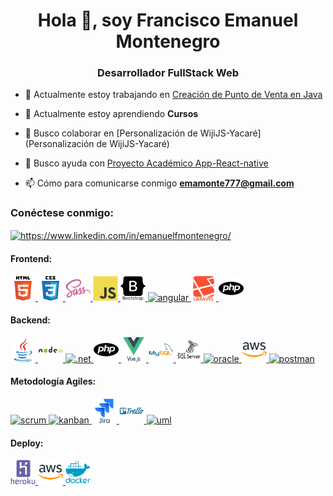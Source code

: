 <h1 align="center">Hola 👋, soy Francisco Emanuel Montenegro</h1>
<h3 align="center">Desarrollador FullStack Web</h3>

- 🔭 Actualmente estoy trabajando en [Creación de Punto de Venta en Java](https://github.com/EmanuelFMontenegro/Punto-de-Venta/tree/master/src)

- 🌱 Actualmente estoy aprendiendo **Cursos**

- 👯 Busco colaborar en [Personalización de WijiJS-Yacaré](Personalización de WijiJS-Yacaré)

- 🤝 Busco ayuda con [Proyecto Académico App-React-native](https://github.com/EmanuelFMontenegro/AppReact-Native)

- 📫 Cómo para comunicarse conmigo **emamonte777@gmail.com**

<h3 align="left">Conéctese conmigo:</h3>
<p align="left">
<a href="https://linkedin.com/in/emanuelfmontenegro" target="_blank">
  <img align="center" src="https://raw.githubusercontent.com/rahuldkjain/github-profile-readme-generator/master/src/images/icons/Social/linked-in-alt.svg" alt="https://www.linkedin.com/in/emanuelfmontenegro/" height="30" width="40" />
</a>
</p>

<h4 align="left">Frontend:</h4>
<p align="left">
  <a href="https://developer.mozilla.org/en-US/docs/Web/HTML" target="_blank" rel="noreferrer">
    <img src="https://raw.githubusercontent.com/devicons/devicon/master/icons/html5/html5-original-wordmark.svg" alt="html5" width="40" height="40"/>
  </a>
  <a href="https://www.w3schools.com/css/" target="_blank" rel="noreferrer">
    <img src="https://raw.githubusercontent.com/devicons/devicon/master/icons/css3/css3-original-wordmark.svg" alt="css3" width="40" height="40"/>
  </a>
  <a href="https://sass-lang.com/" target="_blank" rel="noreferrer">
    <img src="https://raw.githubusercontent.com/devicons/devicon/master/icons/sass/sass-original.svg" alt="sass" width="40" height="40"/>
  </a>
  <a href="https://www.javascript.com/" target="_blank" rel="noreferrer">
    <img src="https://raw.githubusercontent.com/devicons/devicon/master/icons/javascript/javascript-original.svg" alt="javascript" width="40" height="40"/>
  </a>
  <a href="https://getbootstrap.com" target="_blank" rel="noreferrer">
    <img src="https://raw.githubusercontent.com/devicons/devicon/master/icons/bootstrap/bootstrap-plain-wordmark.svg" alt="bootstrap" width="40" height="40"/>
  </a>
  <a href="https://angular.io" target="_blank" rel="noreferrer">
    <img src="https://angular.io/assets/images/logos/angular/angular.svg" alt="angular" width="40" height="40"/>
  </a>
  <a href="https://laravel.com/" target="_blank" rel="noreferrer">
    <img src="https://raw.githubusercontent.com/devicons/devicon/master/icons/laravel/laravel-plain-wordmark.svg" alt="laravel" width="40" height="40"/>
  </a>
  <a href="https://laravel.com/" target="_blank" rel="noreferrer">
    <img src="https://raw.githubusercontent.com/devicons/devicon/master/icons/php/php-plain.svg" alt="php" width="40" height="40"/>
  </a>
</p>

<h4 align="left">Backend:</h4>
<p align="left">
  <a href="https://www.java.com/" target="_blank" rel="noreferrer">
    <img src="https://raw.githubusercontent.com/devicons/devicon/master/icons/java/java-original.svg" alt="java" width="40" height="40"/>
  </a>
  <a href="https://nodejs.org" target="_blank" rel="noreferrer">
    <img src="https://raw.githubusercontent.com/devicons/devicon/master/icons/nodejs/nodejs-original-wordmark.svg" alt="nodejs" width="40" height="40"/>
  </a>
  <a href="https://dotnet.microsoft.com/" target="_blank" rel="noreferrer">
    <img src="https://raw.githubusercontent.com/devicons/devicon/master/icons/dotnetcore/dotnetcore-original-wordmark.svg" alt=".net" width="40" height="40"/>
  </a>
  <a href="https://www.php.net/" target="_blank" rel="noreferrer">
    <img src="https://raw.githubusercontent.com/devicons/devicon/master/icons/php/php-plain.svg" alt="php" width="40" height="40"/>
  </a>
  <a href="https://vuejs.org/" target="_blank" rel="noreferrer">
    <img src="https://raw.githubusercontent.com/devicons/devicon/master/icons/vuejs/vuejs-original-wordmark.svg" alt="vuejs" width="40" height="40"/>
  </a>
  <a href="https://www.mysql.com/" target="_blank" rel="noreferrer">
    <img src="https://raw.githubusercontent.com/devicons/devicon/master/icons/mysql/mysql-original-wordmark.svg" alt="mysql" width="40" height="40"/>
  </a>
  <a href="https://www.microsoft.com/en-us/sql-server" target="_blank" rel="noreferrer">
    <img src="https://raw.githubusercontent.com/devicons/devicon/master/icons/microsoftsqlserver/microsoftsqlserver-plain-wordmark.svg" alt="sqlserver" width="40" height="40"/>
  </a>
  <a href="https://www.oracle.com/" target="_blank" rel="noreferrer">
    <img src="https://raw.githubusercontent.com/devicons/devicon/master/icons/oracle/oracle-original-wordmark.svg" alt="oracle" width="40" height="40" style="background-color: white"/>
  </a>
  <a href="https://aws.amazon.com/cloudwatch/" target="_blank" rel="noreferrer">
    <img src="https://raw.githubusercontent.com/devicons/devicon/master/icons/amazonwebservices/amazonwebservices-original-wordmark.svg" alt="awscloudwatch" width="40" height="40"/>
  </a>
  <a href="https://www.getpostman.com/" target="_blank" rel="noreferrer">
    <img src="https://www.vectorlogo.zone/logos/getpostman/getpostman-icon.svg" alt="postman" width="40" height="40"/>
  </a>
</p>

<h4 align="left">Metodología Agiles:</h4>
<p align="left">
  <a href="https://www.scrum.org/" target="_blank" rel="noreferrer">
    <img src="https://www.scrum.org/themes/custom/scrumorg/assets/img/logo.svg" alt="scrum" width="40" height="40" style="background-color: white"/>
  </a>
  <a href="https://kanbanize.com/" target="_blank" rel="noreferrer">
    <img src="https://www.kanbanize.com/wp-content/themes/kanbanize/dist/assets/images/icons/favicon-32x32.png" alt="kanban" width="40" height="40" style="background-color: white"/>
  </a>
  <a href="https://www.atlassian.com/software/jira" target="_blank" rel="noreferrer">
    <img src="https://raw.githubusercontent.com/devicons/devicon/master/icons/jira/jira-original-wordmark.svg" alt="jira" width="40" height="40"/>
  </a>
  <a href="https://trello.com/" target="_blank" rel="noreferrer">
    <img src="https://raw.githubusercontent.com/devicons/devicon/master/icons/trello/trello-plain-wordmark.svg" alt="trello" width="40" height="40"/>
  </a>
  <a href="https://www.uml.org/" target="_blank" rel="noreferrer">
    <img src="https://www.uml.org/images/uml2-logo-75x75.png" alt="uml" width="40" height="40" style="background-color: white"/>
  </a>
</p>

<h4 align="left">Deploy:</h4>
<p align="left">
  <a href="https://www.heroku.com/" target="_blank" rel="noreferrer">
    <img src="https://raw.githubusercontent.com/devicons/devicon/master/icons/heroku/heroku-plain-wordmark.svg" alt="heroku" width="40" height="40"/>
  </a>
  <a href="https://aws.amazon.com/" target="_blank" rel="noreferrer">
    <img src="https://raw.githubusercontent.com/devicons/devicon/master/icons/amazonwebservices/amazonwebservices-original-wordmark.svg" alt="aws" width="40" height="40"/>
  </a>
  <a href="https://www.docker.com/" target="_blank" rel="noreferrer">
    <img src="https://raw.githubusercontent.com/devicons/devicon/master/icons/docker/docker-plain-wordmark.svg" alt="docker" width="40" height="40"/>
  </a>
</p>
